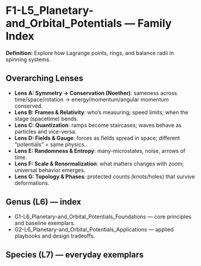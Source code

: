 # F1-L5_Planetary-and_Orbital_Potentials — Family Index
**Definition:** Explore how Lagrange points, rings, and balance radii in spinning systems.

## Overarching Lenses

- **Lens A: Symmetry -> Conservation (Noether)**: sameness across time/space/rotation → energy/momentum/angular momentum conserved.
- **Lens B: Frames & Relativity**: who’s measuring; speed limits; when the stage (spacetime) bends.
- **Lens C: Quantization**: ramps become staircases; waves behave as particles and vice-versa.
- **Lens D: Fields & Gauge**: forces as fields spread in space; different “potentials” = same physics.
- **Lens E: Randomness & Entropy**: many-microstates, noise, arrows of time.
- **Lens F: Scale & Renormalization**: what matters changes with zoom; universal behavior emerges.
- **Lens G: Topology & Phases**: protected counts (knots/holes) that survive deformations.

## Genus (L6) — index
- G1-L6_Planetary-and_Orbital_Potentials_Foundations — core principles and baseline exemplars.
- G2-L6_Planetary-and_Orbital_Potentials_Applications — applied playbooks and design tradeoffs.

## Species (L7) — everyday exemplars
